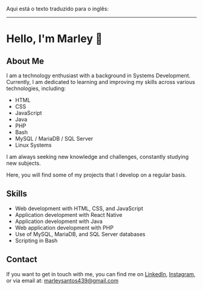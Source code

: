 Aqui está o texto traduzido para o inglês:

---

# Hello, I'm Marley 👋

## About Me

I am a technology enthusiast with a background in Systems Development. Currently, I am dedicated to learning and improving my skills across various technologies, including:

- HTML
- CSS
- JavaScript
- Java
- PHP
- Bash
- MySQL / MariaDB / SQL Server
- Linux Systems

I am always seeking new knowledge and challenges, constantly studying new subjects.

Here, you will find some of my projects that I develop on a regular basis.

## Skills

- Web development with HTML, CSS, and JavaScript
- Application development with React Native
- Application development with Java
- Web application development with PHP
- Use of MySQL, MariaDB, and SQL Server databases
- Scripting in Bash

## Contact

If you want to get in touch with me, you can find me on [LinkedIn](https://www.linkedin.com/in/marleysantos/), [Instagram](https://instagram.com/marleysantos4390), or via email at: [marleysantos439@gmail.com](mailto:marleysantos439@gmail.com)

<!---
MarleyS439/MarleyS439 is a ✨ special ✨ repository because its `README.md` (this file) appears on your GitHub profile.
You can click the Preview link to take a look at your changes.
--->
